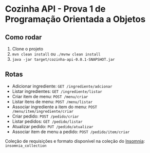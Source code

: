 # Cozinha API - Prova 1 de Programação Orientada a Objetos

## Como rodar

1. Clone o projeto
2. `mvn clean install` ou `./mvnw clean install`
3. `java -jar target/cozinha-api-0.0.1-SNAPSHOT.jar`

## Rotas

- Adicionar ingrediente: `GET /ingrediente/adcionar`
- Listar ingredientes: `GET /ingrediente/listar`
- Criar item de menu: `POST /menu/criar`
- Listar itens de menu: `POST /menu/listar`
- Associar ingrediente a item do menu: `POST /menu/item/ingrediente/criar`
- Criar pedido: `POST /pedido/criar`
- Listar pedidos: `GET /pedido/listar`
- Atualizar pedido: `PUT /pedido/atualizar`
- Associar item de menu a pedido: `POST /pedido/item/criar`

Coleção de requisições e formato disponível na coleção do [Insomnia](https://insomnia.rest/): `insomnia_collection`
